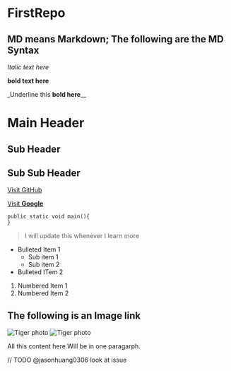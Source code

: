 # FirstRepo

## MD means Markdown; The following are the MD Syntax

_Italic text here_

**bold text here**

\_Underline this **bold here**\_\_

# Main Header

## Sub Header

## Sub Sub Header

[Visit GitHub](http://github.com)

[Visit **Google**](http://google.com)

```
public static void main(){
}
```

> I will update this whenever I learn more

- Bulleted Item 1
  - Sub item 1
  - Sub item 2
- Bulleted ITem 2

1. Numbered Item 1
2. Numbered Item 2

## The following is an Image link

![Tiger photo](https://upload.wikimedia.org/wikipedia/commons/4/41/Siberischer_tiger_de_edit02.jpg)
![Tiger photo](https://upload.wikimedia.org/wikipedia/commons/4/41/Siberischer_tiger_de_edit02.jpg)

All this content here
Will be in one paragarph.

// TODO @jasonhuang0306 look at issue